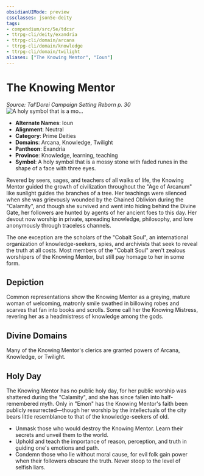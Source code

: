 ```yaml
---
obsidianUIMode: preview
cssclasses: json5e-deity
tags:
- compendium/src/5e/tdcsr
- ttrpg-cli/deity/exandria
- ttrpg-cli/domain/arcana
- ttrpg-cli/domain/knowledge
- ttrpg-cli/domain/twilight
aliases: ["The Knowing Mentor", "Ioun"]
---
```

# The Knowing Mentor
*Source: Tal'Dorei Campaign Setting Reborn p. 30* 
![A holy symbol that is a mo...](/3-Mechanics/CLI/deities/img/tdcsr-knowingmentor.webp#symbol "A holy symbol that is a mossy stone with faded runes in the shape of a face with three eyes.")

- **Alternate Names**: Ioun
- **Alignment**: Neutral
- **Category**: Prime Deities
- **Domains**: Arcana, Knowledge, Twilight
- **Pantheon**: Exandria
- **Province**: Knowledge, learning, teaching
- **Symbol**: A holy symbol that is a mossy stone with faded runes in the shape of a face with three eyes.

Revered by seers, sages, and teachers of all walks of life, the Knowing Mentor guided the growth of civilization throughout the "Age of Arcanum" like sunlight guides the branches of a tree. Her teachings were silenced when she was grievously wounded by the Chained Oblivion during the "Calamity", and though she survived and went into hiding behind the Divine Gate, her followers are hunted by agents of her ancient foes to this day. Her devout now worship in private, spreading knowledge, philosophy, and lore anonymously through traceless channels.

The one exception are the scholars of the "Cobalt Soul", an international organization of knowledge-seekers, spies, and archivists that seek to reveal the truth at all costs. Most members of the "Cobalt Soul" aren't zealous worshipers of the Knowing Mentor, but still pay homage to her in some form.

## Depiction

Common representations show the Knowing Mentor as a greying, mature woman of welcoming, matronly smile swathed in billowing robes and scarves that fan into books and scrolls. Some call her the Knowing Mistress, revering her as a headmistress of knowledge among the gods.

## Divine Domains

Many of the Knowing Mentor's clerics are granted powers of Arcana, Knowledge, or Twilight.

## Holy Day

The Knowing Mentor has no public holy day, for her public worship was shattered during the "Calamity", and she has since fallen into half-remembered myth. Only in "Emon" has the Knowing Mentor's faith been publicly resurrected—though her worship by the intellectuals of the city bears little resemblance to that of the knowledge-seekers of old.

- Unmask those who would destroy the Knowing Mentor. Learn their secrets and unveil them to the world.  
- Uphold and teach the importance of reason, perception, and truth in guiding one's emotions and path.  
- Condemn those who lie without moral cause, for evil folk gain power when their followers obscure the truth. Never stoop to the level of selfish liars.